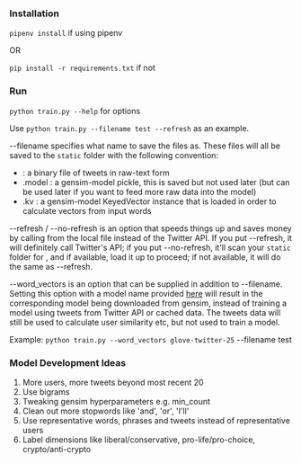 ### Installation

`pipenv install` if using pipenv

OR

`pip install -r requirements.txt` if not

### Run

`python train.py --help` for options

Use `python train.py --filename test --refresh` as an example.

--filename specifies what name to save the files as. These files will all be saved to the `static` folder with the following convention:
- <filename> : a binary file of tweets in raw-text form
- <filename>.model : a gensim-model pickle, this is saved but not used later (but can be used later if you want to feed more raw data into the model)
- <filename>.kv : a gensim-model KeyedVector instance that is loaded in order to calculate vectors from input words

--refresh / --no-refresh is an option that speeds things up and saves money by calling from the local file instead of the Twitter API. If you put --refresh, it will definitely call Twitter's API; if you put --no-refresh, it'll scan your `static` folder for <filename>, and if available, load it up to proceed; if not available, it will do the same as --refresh.

--word_vectors is an option that can be supplied in addition to --filename. Setting this option with a model name provided [here](https://radimrehurek.com/gensim/models/word2vec.html#pretrained-models) will result in the corresponding model being downloaded from gensim, instead of training a model using tweets from Twitter API or cached data. The tweets data will still be used to calculate user similarity etc, but not used to train a model.

Example: `python train.py --word_vectors glove-twitter-25` --filename test

### Model Development Ideas

1. More users, more tweets beyond most recent 20
2. Use bigrams
3. Tweaking gensim hyperparameters e.g. min_count
4. Clean out more stopwords like 'and', 'or', 'I'll'
5. Use representative words, phrases and tweets instead of representative users
6. Label dimensions like liberal/conservative, pro-life/pro-choice, crypto/anti-crypto
